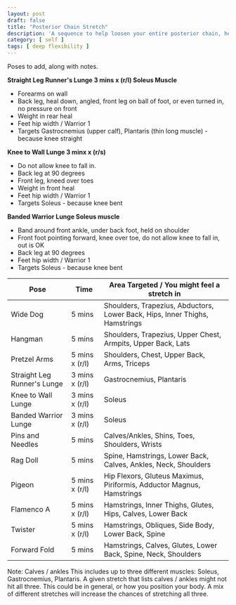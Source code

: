 ```yaml
---
layout: post
draft: false
title: "Posterior Chain Stretch"
description: 'A sequence to help loosen your entire posterior chain, heals to head.'
category: [ self ]
tags: [ deep flexibility ]
---
```


Poses to add, along with notes.

**Straight Leg Runner's Lunge 3 mins x (r/l) Soleus Muscle**

- Forearms on wall
- Back leg, heal down, angled, front leg on ball of foot, or even turned in, no pressure on front
- Weight in rear heal
- Feet hip width / Warrior 1
- Targets Gastrocnemius (upper calf), Plantaris (thin long muscle) - because knee straight

**Knee to Wall Lunge 3 minx x (r/s)**

- Do not allow knee to fall in.
- Back leg at 90 degrees
- Front leg, kneed over toes
- Weight in front heal
- Feet hip width / Warrior 1
- Targets Soleus - because knee bent

**Banded Warrior Lunge Soleus muscle**

- Band around front ankle, under back foot, held on shoulder
- Front foot pointing forward, knee over toe, do not allow knee to fall in, out is OK
- Back leg at 90 degrees
- Feet hip width / Warrior 1
- Targets Soleus - because knee bent

| Pose                        | Time           | Area Targeted / You might feel a stretch in                                 |
|-----------------------------|----------------|-----------------------------------------------------------------------------|
| Wide Dog                    | 5 mins         | Shoulders, Trapezius, Abductors, Lower Back, Hips, Inner Thighs, Hamstrings |
| Hangman                     | 5 mins         | Shoulders, Trapezius, Upper Chest, Armpits, Upper Back, Lats                |
| Pretzel Arms                | 5 mins x (r/l) | Shoulders, Chest, Upper Back, Arms, Triceps                                 |
| Straight Leg Runner's Lunge | 3 mins x (r/l) | Gastrocnemius, Plantaris                                                    |
| Knee to Wall Lunge          | 3 mins x (r/l) | Soleus                                                                      |
| Banded Warrior Lunge        | 3 mins x (r/l) | Soleus                                                                      |
| Pins and Needles            | 5 mins         | Calves/Ankles, Shins, Toes, Shoulders, Wrists                               |
| Rag Doll                    | 5 mins         | Spine, Hamstrings, Lower Back, Calves, Ankles, Neck, Shoulders              |
| Pigeon                      | 5 mins x (r/l) | Hip Flexors, Gluteus Maximus, Piriformis, Adductor Magnus, Hamstrings       |
| Flamenco A                  | 5 mins x (r/l) | Hamstrings, Inner Thighs, Glutes, Hips, Calves, Lower Back                  |
| Twister                     | 5 mins x (r/l) | Hamstrings, Obliques, Side Body, Lower Back, Spine                          |
| Forward Fold                | 5 mins         | Hamstrings, Calves, Glutes, Lower Back, Spine, Neck, Shoulders              |

Note: Calves / ankles
This includes up to three different muscles: Soleus, Gastrocnemius, Plantaris. A given stretch that lists calves /
ankles might not hit all three. This could be in general, or how you position your body. A mix of different stretches
will increase the chances of stretching all three.